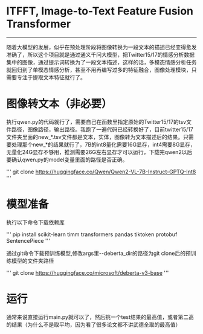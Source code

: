 # ITFFT, Image-to-Text Feature Fusion Transformer
<hr>
随着大模型的发展，似乎在预处理阶段将图像转换为一段文本的描述已经变得愈发准确了，所以这个项目就是通过通义千问大模型，把Twitter15/17的情感分析数据集中的图像，通过提示词转换为了一段文本描述，这样的话，多模态情感分析任务就回归到了单模态情感分析，甚至不用再编写过多的特征融合，图像处理模块，只需要专注于提取文本特征就行了。

# 图像转文本（非必要）
执行qwen.py的代码就行了，需要自己在函数里指定原始的Twitter15/17的tsv文件路径，图像路径，输出路径。我跑了一遍代码已经转换好了，目前twitter15/17文件夹里面的new_*.tsv文件都是文本，实体，图像转为文本描述后的结果。只需要处理那个new_*的结果就行了，7B的int8量化需要16G显存，int4需要8G显存，无量化24G显存不够用，推测需要26G左右显存才可以运行，下载完qwen2以后要确认qwen.py的model变量里面的路径是否正确。

'''
git clone https://huggingface.co/Qwen/Qwen2-VL-7B-Instruct-GPTQ-Int8
'''

# 模型准备
执行以下命令下载依赖库

'''
pip install scikit-learn timm transformers pandas tiktoken protobuf SentencePiece
'''

通过git命令下载预训练模型,修改args里--deberta_dir的路径为git clone后的预训练模型的文件夹路径

'''
git clone https://huggingface.co/microsoft/deberta-v3-base
'''

# 运行
通常来说直接运行main.py就可以了，然后挑一个test结果的最高值，或者第二高的结果（为什么不是取平均，因为看了很多论文都不讲武德全取的最高值）
